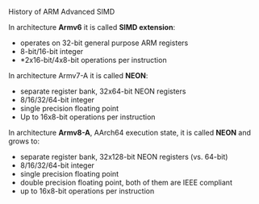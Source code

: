 History of ARM Advanced SIMD

In architecture **Armv6** it is called **SIMD extension**:

* operates on 32-bit general purpose ARM registers
* 8-bit/16-bit integer
* *2x16-bit/4x8-bit operations per instruction

In architecture Armv7-A it is called **NEON**:

* separate register bank, 32x64-bit NEON registers
* 8/16/32/64-bit integer
* single precision floating point
* Up to 16x8-bit operations per instruction

In architecture **Armv8-A**, AArch64 execution state, it is called **NEON** and grows to:

* separate register bank, 32x128-bit NEON registers (vs. 64-bit)
* 8/16/32/64-bit integer
* single precision floating point
* double precision floating point, both of them are IEEE compliant
* up to 16x8-bit operations per instruction